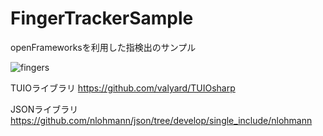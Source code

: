 # FingerTrackerSample

openFrameworksを利用した指検出のサンプル

![fingers](https://user-images.githubusercontent.com/529150/81824765-ce67b400-9570-11ea-9b9f-5f1b6cf9483d.gif)

TUIOライブラリ
https://github.com/valyard/TUIOsharp

JSONライブラリ
https://github.com/nlohmann/json/tree/develop/single_include/nlohmann
